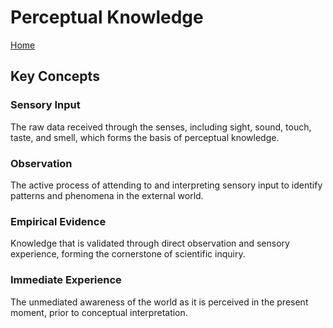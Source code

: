 # Perceptual Knowledge

[Home](../README.md)

## Key Concepts

### Sensory Input

The raw data received through the senses, including sight, sound, touch, taste, and smell, which forms the basis of perceptual knowledge.

### Observation

The active process of attending to and interpreting sensory input to identify patterns and phenomena in the external world.

### Empirical Evidence

Knowledge that is validated through direct observation and sensory experience, forming the cornerstone of scientific inquiry.

### Immediate Experience

The unmediated awareness of the world as it is perceived in the present moment, prior to conceptual interpretation.


